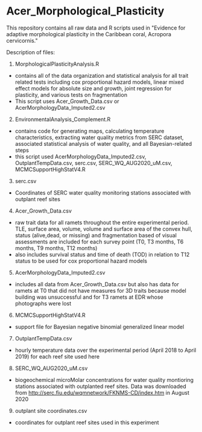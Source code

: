 # Acer_Morphological_Plasticity

This repository contains all raw data and R scripts used in "Evidence for adaptive morphological plasticity in the Caribbean coral, Acropora cervicornis." 


Description of files:

1) MorphologicalPlasticityAnalysis.R 
  - contains all of the data organization and statistical analysis for all trait related tests including cox proportional hazard models, linear mixed effect models for absolute size and growth, joint regression for plasticity, and various tests on fragmentation
  - This script uses Acer_Growth_Data.csv or AcerMorphologyData_Imputed2.csv

2) EnvironmentalAnalysis_Complement.R 
  - contains code for generating maps, calculating temperature characteristics, extracting water quality metrics from SERC dataset, associated statistical analysis of water quality, and all Bayesian-related steps
  - this script used AcerMorphologyData_Imputed2.csv, OutplantTempData.csv, serc.csv, SERC_WQ_AUG2020_uM.csv, MCMCSupportHighStatV4.R

3) serc.csv 
  - Coordinates of SERC water quality monitoring stations associated with outplant reef sites 

4) Acer_Growth_Data.csv 
  - raw trait data for all ramets throughout the entire experimental period. TLE, surface area, volume, volume and surface area of the convex hull, status (alive,dead, or missing) and fragmentation based of visual assessments are included for each survey point (T0, T3 months, T6 months, T9 months, T12 months)
  - also includes survival status and time of death (TOD) in relation to T12 status to be used for cox proportional hazard models

5) AcerMorphologyData_Imputed2.csv
  - includes all data from Acer_Growth_Data.csv but also has data for ramets at T0 that did not have measures for 3D traits because model building was unsuccessful and for T3 ramets at EDR whose photographs were lost

6) MCMCSupportHighStatV4.R
  - support file for Bayesian negative binomial generalized linear model
 
7) OutplantTempData.csv
  - hourly temperature data over the experimental period (April 2018 to April 2019) for each reef site used here

8) SERC_WQ_AUG2020_uM.csv
  - biogeochemical microMolar concentrations for water quality montioring stations associated with outplanted reef sites. Data was downloaded from http://serc.fiu.edu/wqmnetwork/FKNMS-CD/index.htm in August 2020

9) outplant site coordinates.csv
  - coordinates for outplant reef sites used in this experiment

